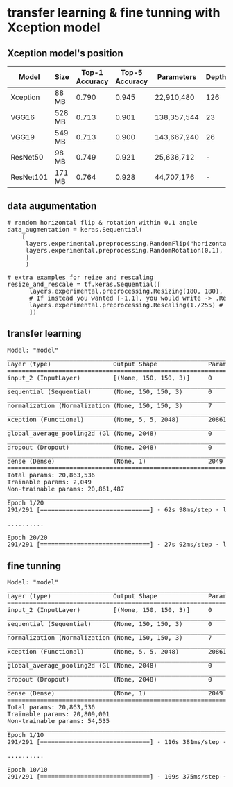 # transfer learning & fine tunning with Xception model

## Xception model's position
Model | Size | Top-1 Accuracy | Top-5 Accuracy | Parameters | Depth
------|------|----------------|----------------|------------|-------
Xception | 88 MB | 0.790 | 0.945 | 22,910,480 | 126
VGG16 | 528 MB | 0.713 | 0.901 | 138,357,544 | 23
VGG19 | 549 MB | 0.713 | 0.900 | 143,667,240 | 26
ResNet50 | 98 MB | 0.749 | 0.921 | 25,636,712 | -
ResNet101 | 171 MB | 0.764 | 0.928 | 44,707,176 | -

## data augumentation
<pre>
# random horizontal flip & rotation within 0.1 angle
data_augmentation = keras.Sequential(
    [
     layers.experimental.preprocessing.RandomFlip("horizontal"),
     layers.experimental.preprocessing.RandomRotation(0.1),
     ]
     )
</pre>

<pre>
# extra examples for reize and rescaling
resize_and_rescale = tf.keras.Sequential([
      layers.experimental.preprocessing.Resizing(180, 180),
      # If instead you wanted [-1,1], you would write -> .Rescaling(1./127.5, offset=-1).
      layers.experimental.preprocessing.Rescaling(1./255) # [0,1]
      ])
</pre>

## transfer learning
<pre>
Model: "model"
_________________________________________________________________
Layer (type)                 Output Shape              Param #   
=================================================================
input_2 (InputLayer)         [(None, 150, 150, 3)]     0         
_________________________________________________________________
sequential (Sequential)      (None, 150, 150, 3)       0         
_________________________________________________________________
normalization (Normalization (None, 150, 150, 3)       7         
_________________________________________________________________
xception (Functional)        (None, 5, 5, 2048)        20861480  
_________________________________________________________________
global_average_pooling2d (Gl (None, 2048)              0         
_________________________________________________________________
dropout (Dropout)            (None, 2048)              0         
_________________________________________________________________
dense (Dense)                (None, 1)                 2049      
=================================================================
Total params: 20,863,536
Trainable params: 2,049
Non-trainable params: 20,861,487
_________________________________________________________________
Epoch 1/20
291/291 [==============================] - 62s 98ms/step - loss: 0.2424 - binary_accuracy: 0.8846 - val_loss: 0.0871 - val_binary_accuracy: 0.9682

..........

Epoch 20/20
291/291 [==============================] - 27s 92ms/step - loss: 0.1026 - binary_accuracy: 0.9623 - val_loss: 0.0778 - val_binary_accuracy: 0.9703
</pre>

## fine tunning

<pre>
Model: "model"
_________________________________________________________________
Layer (type)                 Output Shape              Param #   
=================================================================
input_2 (InputLayer)         [(None, 150, 150, 3)]     0         
_________________________________________________________________
sequential (Sequential)      (None, 150, 150, 3)       0         
_________________________________________________________________
normalization (Normalization (None, 150, 150, 3)       7         
_________________________________________________________________
xception (Functional)        (None, 5, 5, 2048)        20861480  
_________________________________________________________________
global_average_pooling2d (Gl (None, 2048)              0         
_________________________________________________________________
dropout (Dropout)            (None, 2048)              0         
_________________________________________________________________
dense (Dense)                (None, 1)                 2049      
=================================================================
Total params: 20,863,536
Trainable params: 20,809,001
Non-trainable params: 54,535
_________________________________________________________________
Epoch 1/10
291/291 [==============================] - 116s 381ms/step - loss: 0.0879 - binary_accuracy: 0.9648 - val_loss: 0.0527 - val_binary_accuracy: 0.9772

..........

Epoch 10/10
291/291 [==============================] - 109s 375ms/step - loss: 0.0131 - binary_accuracy: 0.9949 - val_loss: 0.0524 - val_binary_accuracy: 0.9811
</pre>

